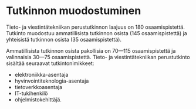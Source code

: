# Tutkinnon muodostuminen

Tieto- ja viestintätekniikan perustutkinnon laajuus on 180 osaamispistettä. Tutkinto muodostuu ammatillisista tutkinnon osista (145 osaamispistettä) ja yhteisistä tutkinnon osista (35 osaamispistettä).

Ammatillisista tutkinnon osista pakollisia on 70—115 osaamispistettä ja valinnaisia 30—75 osaamispistettä. Tieto- ja viestintätekniikan perustutkinto sisältää seuraavat tutkintonimikkeet:

- elektroniikka-asentaja
- hyvinvointiteknologia-asentaja
- tietoverkkoasentaja
- IT-tukihenkilö
- ohjelmistokehittäjä.
